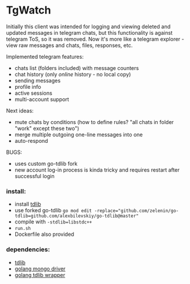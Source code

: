 # TgWatch

Initially this client was intended for logging and viewing deleted and updated messages in telegram chats, but this functionality is against telegram ToS, so it was removed.
Now it's more like a telegram explorer - view raw messages and chats, files, responses, etc.

Implemented telegram features:
* chats list (folders included) with message counters 
* chat history (only *online* history - no local copy)
* sending messages
* profile info
* active sessions
* multi-account support

Next ideas:
* mute chats by conditions (how to define rules? "all chats in folder "work" except these two")
* merge multiple outgoing one-line messages into one
* auto-respond 

BUGS:
* uses custom go-tdlib fork
* new account log-in process is kinda tricky and requires restart after successful login

### install:
* install [tdlib](https://tdlib.github.io/td/build.html?language=Go)
* use forked go-tdlib `go mod edit -replace="github.com/zelenin/go-tdlib=github.com/alexbilevskiy/go-tdlib@master"`
* compile with `-stdlib=libstdc++`
* `run.sh`
* Dockerfile also provided

### dependencies:
* [tdlib](https://tdlib.github.io/td/build.html?language=Go)
* [golang mongo driver](https://pkg.go.dev/go.mongodb.org/mongo-driver)
* [golang tdlib wrapper](https://github.com/zelenin/go-tdlib)

